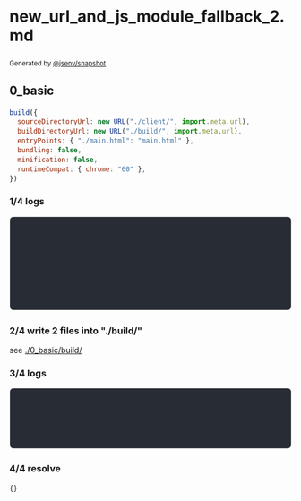 # new_url_and_js_module_fallback_2.md

<sub>
  Generated by <a href="https://github.com/jsenv/core/tree/main/packages/independent/snapshot">@jsenv/snapshot</a>
</sub>

## 0_basic

```js
build({
  sourceDirectoryUrl: new URL("./client/", import.meta.url),
  buildDirectoryUrl: new URL("./build/", import.meta.url),
  entryPoints: { "./main.html": "main.html" },
  bundling: false,
  minification: false,
  runtimeCompat: { chrome: "60" },
})
```

### 1/4 logs

![img](0_basic/0_basic_log_group.svg)

### 2/4 write 2 files into "./build/"

see [./0_basic/build/](./0_basic/build/)

### 3/4 logs

![img](0_basic/0_basic_log_group_1.svg)

### 4/4 resolve

```js
{}
```